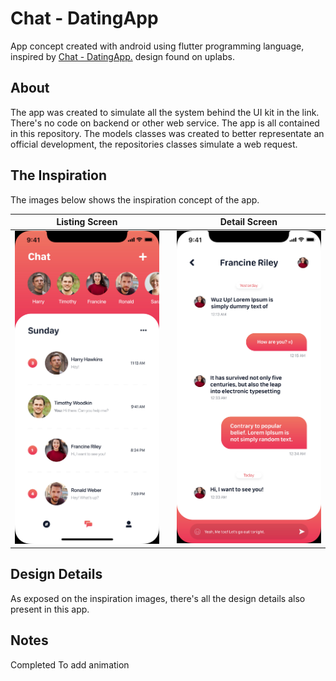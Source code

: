# Chat - DatingApp

App concept created with android using flutter programming language, inspired by [Chat - DatingApp.](https://www.uplabs.com/posts/chat-datingapp) design found on uplabs.

## About
The app was created to simulate all the system behind the UI kit in the link. There's no code on backend or other web service. The app is all contained in this repository. The models classes was created to better representate an official development, the repositories classes simulate a web request.

## The Inspiration
The images below shows the inspiration concept of the app.


Listing Screen            |               |  Detail Screen
:-------------------------:|:-------------------------:|:-------------------------:
![](screenshots/chat.jpg)  |  ![]()  |  ![](screenshots/chat_listing.jpg)

## Design Details
As exposed on the inspiration images, there's all the design details also present in this app.

## Notes
Completed
To add animation

